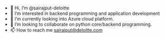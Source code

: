 - 👋 Hi, I’m @sairajput-deloitte
- 👀 I’m interested in backend programming and application development
- 🌱 I’m currently looking into Azure cloud platform.
- 💞️ I’m looking to collaborate on python core/backend programming.
- 📫 How to reach me sairajput@deloitte.com

<!---
sairajput-deloitte/sairajput-deloitte is a ✨ special ✨ repository because its `README.md` (this file) appears on your GitHub profile.
You can click the Preview link to take a look at your changes.
--->
